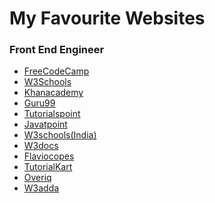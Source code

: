 # My Favourite Websites

### Front End Engineer

<ul>
        <li><a href="https://www.freecodecamp.org">FreeCodeCamp</a></li>
        <li><a href="https://www.w3schools.com/">W3Schools</a></li>
        <li><a href="https://www.khanacademy.org/">Khanacademy</a></li>
        <li><a href="https://www.guru99.com/">Guru99</a></li>
        <li><a href="https://www.tutorialspoint.com/index.htm">Tutorialspoint</a></li>
        <li><a href="https://www.javatpoint.com/">Javatpoint</a></li>
        <li><a href="https://www.w3schools.in/">W3schools(India)</a></li>
        <li><a href="https://www.w3docs.com/">W3docs</a></li>
        <li><a href="https://flaviocopes.com/">Flaviocopes</a></li>
        <li><a href="https://www.tutorialkart.com/">TutorialKart</a></li>
        <li><a href="https://overiq.com/">Overiq</a></li>
        <li><a href="https://www.w3adda.com/">W3adda</a></li>
</ul>

